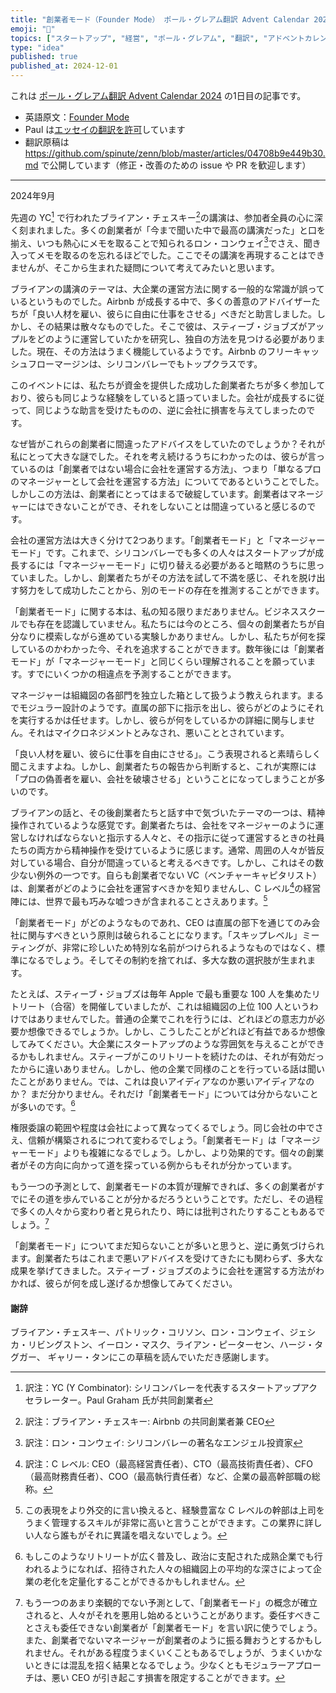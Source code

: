 ```yaml
---
title: "創業者モード（Founder Mode） ポール・グレアム翻訳 Advent Calendar 2024 1日目"
emoji: "🚀"
topics: ["スタートアップ", "経営", "ポール・グレアム", "翻訳", "アドベントカレンダー"]
type: "idea"
published: true
published_at: 2024-12-01
---
```


これは [ポール・グレアム翻訳 Advent Calendar 2024](https://adventar.org/calendars/10831) の1日目の記事です。

- 英語原文：[Founder Mode](https://paulgraham.com/foundermode.html)
- Paul は[エッセイの翻訳を許可](https://paulgraham.com/gfaq.html)しています
- 翻訳原稿は https://github.com/spinute/zenn/blob/master/articles/04708b9e449b30.md で公開しています（修正・改善のための issue や PR を歓迎します）

----

2024年9月

先週の YC[^q1] で行われたブライアン・チェスキー[^q2]の講演は、参加者全員の心に深く刻まれました。多くの創業者が「今まで聞いた中で最高の講演だった」と口を揃え、いつも熱心にメモを取ることで知られるロン・コンウェイ[^q3]でさえ、聞き入ってメモを取るのを忘れるほどでした。ここでその講演を再現することはできませんが、そこから生まれた疑問について考えてみたいと思います。

ブライアンの講演のテーマは、大企業の運営方法に関する一般的な常識が誤っているというものでした。Airbnb が成長する中で、多くの善意のアドバイザーたちが「良い人材を雇い、彼らに自由に仕事をさせる」べきだと助言しました。しかし、その結果は散々なものでした。そこで彼は、スティーブ・ジョブズがアップルをどのように運営していたかを研究し、独自の方法を見つける必要がありました。現在、その方法はうまく機能しているようです。Airbnb のフリーキャッシュフローマージンは、シリコンバレーでもトップクラスです。

このイベントには、私たちが資金を提供した成功した創業者たちが多く参加しており、彼らも同じような経験をしていると語っていました。会社が成長するに従って、同じような助言を受けたものの、逆に会社に損害を与えてしまったのです。

なぜ皆がこれらの創業者に間違ったアドバイスをしていたのでしょうか？それが私にとって大きな謎でした。それを考え続けるうちにわかったのは、彼らが言っているのは「創業者ではない場合に会社を運営する方法」、つまり「単なるプロのマネージャーとして会社を運営する方法」についてであるということでした。しかしこの方法は、創業者にとってはまるで破綻しています。創業者はマネージャーにはできないことができ、それをしないことは間違っていると感じるのです。

会社の運営方法は大きく分けて2つあります。「創業者モード」と「マネージャーモード」です。これまで、シリコンバレーでも多くの人々はスタートアップが成長するには「マネージャーモード」に切り替える必要があると暗黙のうちに思っていました。しかし、創業者たちがその方法を試して不満を感じ、それを脱け出す努力をして成功したことから、別のモードの存在を推測することができます。

「創業者モード」に関する本は、私の知る限りまだありません。ビジネススクールでも存在を認識していません。私たちには今のところ、個々の創業者たちが自分なりに模索しながら進めている実験しかありません。しかし、私たちが何を探しているのかわかった今、それを追求することができます。数年後には「創業者モード」が「マネージャーモード」と同じくらい理解されることを願っています。すでにいくつかの相違点を予測することができます。

マネージャーは組織図の各部門を独立した箱として扱うよう教えられます。まるでモジュラー設計のようです。直属の部下に指示を出し、彼らがどのようにそれを実行するかは任せます。しかし、彼らが何をしているかの詳細に関与しません。それはマイクロネジメントとみなされ、悪いこととされています。

「良い人材を雇い、彼らに仕事を自由にさせる」。こう表現されると素晴らしく聞こえますよね。しかし、創業者たちの報告から判断すると、これが実際には「プロの偽善者を雇い、会社を破壊させる」ということになってしまうことが多いのです。

ブライアンの話と、その後創業者たちと話す中で気づいたテーマの一つは、精神操作されているような感覚です。創業者たちは、会社をマネージャーのように運営しなければならないと指示する人々と、その指示に従って運営するときの社員たちの両方から精神操作を受けているように感じます。通常、周囲の人々が皆反対している場合、自分が間違っていると考えるべきです。しかし、これはその数少ない例外の一つです。自らも創業者でない VC（ベンチャーキャピタリスト）は、創業者がどのように会社を運営すべきかを知りませんし、C レベル[^q4]の経営陣には、世界で最も巧みな嘘つきが含まれることさえあります。[^p1]

「創業者モード」がどのようなものであれ、CEO は直属の部下を通じてのみ会社に関与すべきという原則は破られることになります。「スキップレベル」ミーティングが、非常に珍しいため特別な名前がつけられるようなものではなく、標準になるでしょう。そしてその制約を捨てれば、多大な数の選択肢が生まれます。

たとえば、スティーブ・ジョブズは毎年 Apple で最も重要な 100 人を集めたリトリート（合宿）を開催していましたが、これは組織図の上位 100 人というわけではありませんでした。普通の企業でこれを行うには、どれほどの意志力が必要か想像できるでしょうか。しかし、こうしたことがどれほど有益であるか想像してみてください。大企業にスタートアップのような雰囲気を与えることができるかもしれません。スティーブがこのリトリートを続けたのは、それが有効だったからに違いありません。しかし、他の企業で同様のことを行っている話は聞いたことがありません。では、これは良いアイディアなのか悪いアイディアなのか？ まだ分かりません。それだけ「創業者モード」については分からないことが多いのです。[^p2]

権限委譲の範囲や程度は会社によって異なってくるでしょう。同じ会社の中でさえ、信頼が構築されるにつれて変わるでしょう。「創業者モード」は「マネージャーモード」よりも複雑になるでしょう。しかし、より効果的です。個々の創業者がその方向に向かって道を探っている例からもそれが分かっています。

もう一つの予測として、創業者モードの本質が理解できれば、多くの創業者がすでにその道を歩んでいることが分かるだろうということです。ただし、その過程で多くの人々から変わり者と見られたり、時には批判されたりすることもあるでしょう。[^p3]

「創業者モード」についてまだ知らないことが多いと思うと、逆に勇気づけられます。創業者たちはこれまで悪いアドバイスを受けてきたにも関わらず、多大な成果を挙げてきました。スティーブ・ジョブズのように会社を運営する方法がわかれば、彼らが何を成し遂げるか想像してみてください。

#### 謝辞

ブライアン・チェスキー、パトリック・コリソン、ロン・コンウェイ、ジェシカ・リビングストン、イーロン・マスク、ライアン・ピーターセン、ハージ・タグガー、 ギャリー・タンにこの草稿を読んでいただき感謝します。

[^p1]: この表現をより外交的に言い換えると、経験豊富な C レベルの幹部は上司をうまく管理するスキルが非常に高いと言うことができます。この業界に詳しい人なら誰もがそれに異議を唱えないでしょう。

[^p2]: もしこのようなリトリートが広く普及し、政治に支配された成熟企業でも行われるようになれば、招待された人々の組織図上の平均的な深さによって企業の老化を定量化することができるかもしれません。

[^p3]: もう一つのあまり楽観的でない予測として、「創業者モード」の概念が確立されると、人々がそれを悪用し始めるということがあります。委任すべきことさえも委任できない創業者が「創業者モード」を言い訳に使うでしょう。また、創業者でないマネージャーが創業者のように振る舞おうとするかもしれません。それがある程度うまくいくこともあるでしょうが、うまくいかないときには混乱を招く結果となるでしょう。少なくともモジュラーアプローチは、悪い CEO が引き起こす損害を限定することができます。

[^q1]: 訳注：YC (Y Combinator): シリコンバレーを代表するスタートアップアクセラレーター。Paul Graham 氏が共同創業者

[^q2]: 訳注：ブライアン・チェスキー: Airbnb の共同創業者兼 CEO

[^q3]: 訳注：ロン・コンウェイ: シリコンバレーの著名なエンジェル投資家

[^q4]: 訳注：C レベル: CEO（最高経営責任者）、CTO（最高技術責任者）、CFO（最高財務責任者）、COO（最高執行責任者）など、企業の最高幹部職の総称。